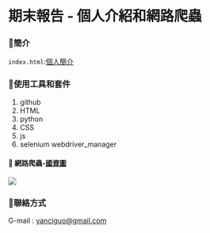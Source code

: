 # 期末報告 - 個人介紹和網路爬蟲

### 🦖簡介
`index.html`:[個人簡介](https://yc105.github.io/final.github.io/)

### 🦖使用工具和套件
1. github
2. HTML
3. python
4. CSS
5. js
6. selenium webdriver_manager

#### 🦖 網路爬蟲-[國資圖](https://ipac.nlpi.edu.tw/)<br>
![](https://www.nlpi.edu.tw/uploads/original/edb.jpg?5321320)

### 🦖聯絡方式
G-mail : yanciguo@gmail.com
